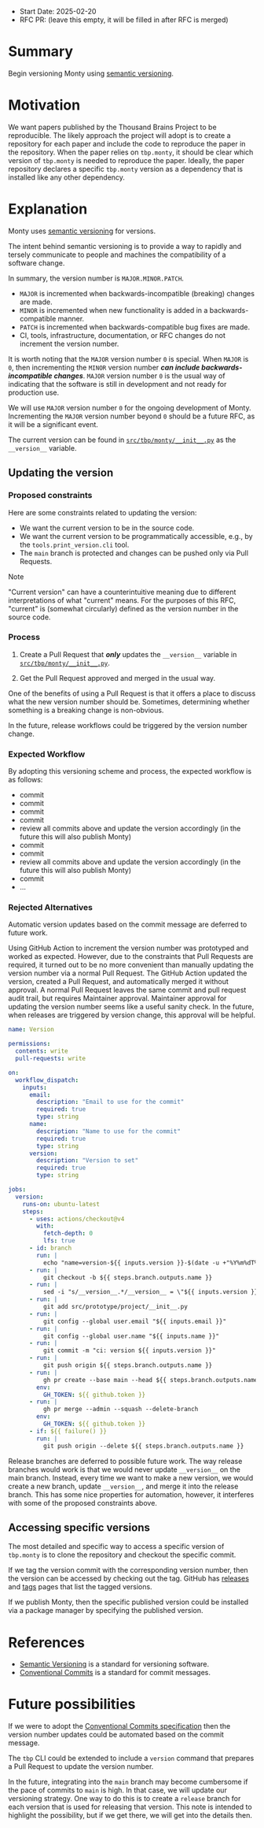 - Start Date: 2025-02-20
- RFC PR: (leave this empty, it will be filled in after RFC is merged)

# Summary

Begin versioning Monty using [semantic versioning](https://semver.org/).

# Motivation

We want papers published by the Thousand Brains Project to be reproducible. The likely approach the project will adopt is to create a repository for each paper and include the code to reproduce the paper in the repository. When the paper relies on `tbp.monty`, it should be clear which version of `tbp.monty` is needed to reproduce the paper. Ideally, the paper repository declares a specific `tbp.monty` version as a dependency that is installed like any other dependency.

# Explanation

Monty uses [semantic versioning](https://semver.org/) for versions.

The intent behind semantic versioning is to provide a way to rapidly and tersely communicate to people and machines the compatibility of a software change.

In summary, the version number is `MAJOR.MINOR.PATCH`.

* `MAJOR` is incremented when backwards-incompatible (breaking) changes are made.
* `MINOR` is incremented when new functionality is added in a backwards-compatible manner.
* `PATCH` is incremented when backwards-compatible bug fixes are made.
* CI, tools, infrastructure, documentation, or RFC changes do not increment the version number.

It is worth noting that the `MAJOR` version number `0` is special. When `MAJOR` is `0`, then incrementing the `MINOR` version number ***can include backwards-incompatible changes***. `MAJOR` version number `0` is the usual way of indicating that the software is still in development and not ready for production use.

We will use `MAJOR` version number `0` for the ongoing development of Monty. Incrementing the `MAJOR` version number beyond `0` should be a future RFC, as it will be a significant event.

The current version can be found in [`src/tbp/monty/__init__.py`](https://github.com/thousandbrainsproject/tbp.monty/blob/main/src/tbp/monty/__init__.py) as the `__version__` variable.

## Updating the version

### Proposed constraints

Here are some constraints related to updating the version:

* We want the current version to be in the source code.
* We want the current version to be programmatically accessible, e.g., by the `tools.print_version.cli` tool.
* The `main` branch is protected and changes can be pushed only via Pull Requests.

> [!NOTE]
> "Current version" can have a counterintuitive meaning due to different interpretations of what "current" means. For the purposes of this RFC, "current" is (somewhat circularly) defined as the version number in the source code.

### Process

1. Create a Pull Request that ***only*** updates the `__version__` variable in [`src/tbp/monty/__init__.py`](https://github.com/thousandbrainsproject/tbp.monty/blob/main/src/tbp/monty/__init__.py).

2. Get the Pull Request approved and merged in the usual way.

One of the benefits of using a Pull Request is that it offers a place to discuss what the new version number should be. Sometimes, determining whether something is a breaking change is non-obvious.

In the future, release workflows could be triggered by the version number change.

### Expected Workflow

By adopting this versioning scheme and process, the expected workflow is as follows:


- commit
- commit
- commit
- commit
- review all commits above and update the version accordingly (in the future this will also publish Monty)
- commit
- commit
- review all commits above and update the version accordingly (in the future this will also publish Monty)
- commit
- ...


### Rejected Alternatives

Automatic version updates based on the commit message are deferred to future work.

Using GitHub Action to increment the version number was prototyped and worked as expected. However, due to the constraints that Pull Requests are required, it turned out to be no more convenient than manually updating the version number via a normal Pull Request. The GitHub Action updated the version, created a Pull Request, and automatically merged it without approval. A normal Pull Request leaves the same commit and pull request audit trail, but requires Maintainer approval. Maintainer approval for updating the version number seems like a useful sanity check. In the future, when releases are triggered by version change, this approval will be helpful.

```yaml
name: Version

permissions:
  contents: write
  pull-requests: write

on:
  workflow_dispatch:
    inputs:
      email:
        description: "Email to use for the commit"
        required: true
        type: string
      name:
        description: "Name to use for the commit"
        required: true
        type: string
      version:
        description: "Version to set"
        required: true
        type: string

jobs:
  version:
    runs-on: ubuntu-latest
    steps:
      - uses: actions/checkout@v4
        with:
          fetch-depth: 0
          lfs: true
      - id: branch
        run: |
          echo "name=version-${{ inputs.version }}-$(date -u +"%Y%m%dT%H%M%SZ")" >> $GITHUB_OUTPUT
      - run: |
          git checkout -b ${{ steps.branch.outputs.name }}
      - run: |
          sed -i "s/__version__.*/__version__ = \"${{ inputs.version }}\"/" src/prototype/project/__init__.py
      - run: |
          git add src/prototype/project/__init__.py
      - run: |
          git config --global user.email "${{ inputs.email }}"
      - run: |
          git config --global user.name "${{ inputs.name }}"
      - run: |
          git commit -m "ci: version ${{ inputs.version }}"
      - run: |
          git push origin ${{ steps.branch.outputs.name }}
      - run: |
          gh pr create --base main --head ${{ steps.branch.outputs.name }} --title "ci: version ${{ inputs.version }}" --body "Version ${{ inputs.version }} set by @${{ github.event.sender.login }}"
        env:
          GH_TOKEN: ${{ github.token }}
      - run: |
          gh pr merge --admin --squash --delete-branch
        env:
          GH_TOKEN: ${{ github.token }}
      - if: ${{ failure() }}
        run: |
          git push origin --delete ${{ steps.branch.outputs.name }}
```

Release branches are deferred to possible future work. The way release branches would work is that we would never update `__version__` on the main branch. Instead, every time we want to make a new version, we would create a new branch, update `__version__`, and merge it into the release branch. This has some nice properties for automation, however, it interferes with some of the proposed constraints above.

## Accessing specific versions

The most detailed and specific way to access a specific version of `tbp.monty` is to clone the repository and checkout the specific commit.

If we tag the version commit with the corresponding version number, then the version can be accessed by checking out the tag. GitHub has [releases](https://github.com/thousandbrainsproject/tbp.monty/releases) and [tags](https://github.com/thousandbrainsproject/tbp.monty/tags) pages that list the tagged versions.

If we publish Monty, then the specific published version could be installed via a package manager by specifying the published version.

# References

* [Semantic Versioning](https://semver.org/) is a standard for versioning software.
* [Conventional Commits](https://www.conventionalcommits.org/en/v1.0.0/) is a standard for commit messages.

# Future possibilities

If we were to adopt the [Conventional Commits specification](https://www.conventionalcommits.org/en/v1.0.0/#specification) then the version number updates could be automated based on the commit message.

The `tbp` CLI could be extended to include a `version` command that prepares a Pull Request to update the version number.

In the future, integrating into the `main` branch may become cumbersome if the pace of commits to `main` is high. In that case, we will update our versioning strategy. One way to do this is to create a `release` branch for each version that is used for releasing that version. This note is intended to highlight the possibility, but if we get there, we will get into the details then.